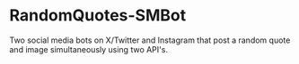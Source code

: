 # RandomQuotes-SMBot
Two social media bots on X/Twitter and Instagram that post a random quote and image simultaneously using two API's. 
